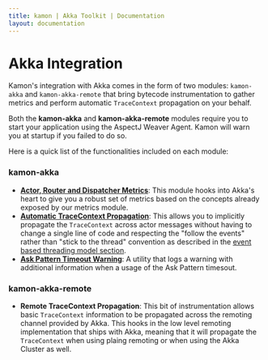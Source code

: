 ```yaml
---
title: kamon | Akka Toolkit | Documentation
layout: documentation
---
```


Akka Integration
================

Kamon's integration with Akka comes in the form of two modules: `kamon-akka` and `kamon-akka-remote` that bring bytecode
instrumentation to gather metrics and perform automatic `TraceContext` propagation on your behalf.

<p class="alert alert-info">
Both the <b>kamon-akka</b> and <b>kamon-akka-remote</b> modules require you to start your application using the AspectJ
Weaver Agent. Kamon will warn you at startup if you failed to do so.
</p>

Here is a quick list of the functionalities included on each module:


### kamon-akka ###

* __[Actor, Router and Dispatcher Metrics]__: This module hooks into Akka's heart to give you a robust set of metrics
based on the concepts already exposed by our metrics module.
* __[Automatic TraceContext Propagation]__: This allows you to implicitly propagate the `TraceContext` across actor messages
without having to change a single line of code and respecting the "follow the events" rather than "stick to the thread"
convention as described in the [event based threading model section].
* __[Ask Pattern Timeout Warning]__: A utility that logs a warning with additional information when a usage of the Ask
Pattern timesout.


### kamon-akka-remote ###

* __Remote TraceContext Propagation__: This bit of instrumentation allows basic `TraceContext` information to be
propagated across the remoting channel provided by Akka. This hooks in the low level remoting implementation that ships
with Akka, meaning that it will propagate the `TraceContext` when using plaing remoting or when using the Akka Cluster
as well.


[event based threading model section]: /core/tracing/threading-model-considerations/
[Ask Pattern Timeout Warning]: /integrations/akka/ask-pattern-timeout-warning/
[Actor, Router and Dispatcher Metrics]: /integrations/akka/actor-router-and-dispatcher-metrics/
[Automatic TraceContext Propagation]: /integrations/akka/automatic-trace-context-propagation/
